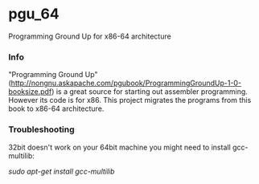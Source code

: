 # pgu_64
Programming Ground Up for x86-64 architecture

### Info

"Programming Ground Up" (http://nongnu.askapache.com/pgubook/ProgrammingGroundUp-1-0-booksize.pdf) is a great source for starting out assembler programming. However its code is for x86. This project migrates the programs from this book to x86-64 architecture.


### Troubleshooting

32bit doesn't work on your 64bit machine you might need to install gcc-multilib:

*sudo apt-get install gcc-multilib*

